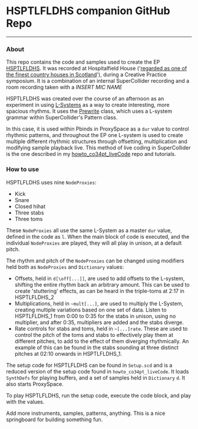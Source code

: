 # HSPTLFLDHS companion GitHub Repo

---------------------------

### About

This repo contains the code and samples used to create the EP [HSPTLFLDHS](https://co34pt.bandcamp.com/album/hsptlfldhs). It was recorded at Hospitalfield House ('[regarded as one of the finest country houses in Scotland](https://archive.is/z3t9t)'), during a Creative Practice symposium. It is a combination of an internal SuperCollider recording and a room recording taken with a *INSERT MIC NAME*

HSPTLFLDHS was created over the course of an afternoon as an experiment in using [L-Systems](https://en.wikipedia.org/wiki/L-system) as a way to create interesting, more spacious rhythms. It uses the [Prewrite](http://doc.sccode.org/Classes/Prewrite.html) class, which uses a L-system grammar within SuperCollider's Pattern class.

In this case, it is used within Pbinds in ProxySpace as a `dur` value to control rhythmic patterns, and throughout the EP one L-system is used to create multiple different rhythmic structures through offsetting, multiplication and modifying sample playback live. This method of live coding in SuperCollider is the one described in my [howto_co34pt_liveCode](https://github.com/theseanco/howto_co34pt_liveCode) repo and tutorials.

### How to use

HSPTLFLDHS uses nine `NodeProxies`:

- Kick
- Snare
- Closed hihat
- Three stabs
- Three toms

These `NodeProxies` all use the same L-System as a master `dur` value, defined in the code as `l`. When the main block of code is executed, and the individual `NodeProxies` are played, they will all play in unison, at a default pitch. 

The rhythm and pitch of the `NodeProxies` can be changed using modifiers held both as `NodeProxies` and `Dictionary` values:

- Offsets, held in `d[\off[...]]`, are used to add offsets to the L-system, shifting the entire rhythm back an arbitrary amount. This can be used to create 'stuttering' effects, as can be heard in the triple-toms at 2:17 in HSPTLFLDHS_2
- Multiplications, held in `~mult[...]`, are used to multiply the L-System, creating multiple variations based on one set of data. Listen to HSPTLFLDHS_1 from 0:00 to 0:35 for the stabs in unison, using no multiplier, and after 0:35, multipliers are added and the stabs diverge.
- Rate controls for stabs and toms, held in `~[...]rate`. These are used to control the pitch of the toms and stabs to effectively play them at different pitches, to add to the effect of them diverging rhythmically. An example of this can be found in the stabs sounding at three distinct pitches at 02:10 onwards in HSPTLFLDHS_1.

The setup code for HSPTLFLDHS can be found in `Setup.scd` and is a reduced version of the setup code found in `howto_co34pt_liveCode`. It loads `SynthDefs` for playing buffers, and a set of samples held in `Dictionary` `d`. It also starts ProxySpace.

To play HSPTLFLDHS, run the setup code, execute the code block, and play with the values.

Add more instruments, samples, patterns, anything. This is a nice springboard for building something fun.
